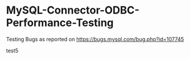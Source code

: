 # MySQL-Connector-ODBC-Performance-Testing
Testing Bugs as reported on https://bugs.mysql.com/bug.php?id=107745

test5